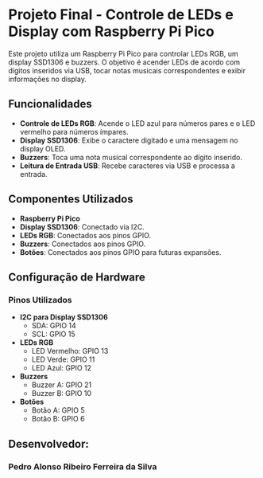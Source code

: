 # Projeto Final - Controle de LEDs e Display com Raspberry Pi Pico

Este projeto utiliza um Raspberry Pi Pico para controlar LEDs RGB, um display SSD1306 e buzzers. O objetivo é acender LEDs de acordo com dígitos inseridos via USB, tocar notas musicais correspondentes e exibir informações no display.

## Funcionalidades

- **Controle de LEDs RGB**: Acende o LED azul para números pares e o LED vermelho para números ímpares.
- **Display SSD1306**: Exibe o caractere digitado e uma mensagem no display OLED.
- **Buzzers**: Toca uma nota musical correspondente ao dígito inserido.
- **Leitura de Entrada USB**: Recebe caracteres via USB e processa a entrada.

## Componentes Utilizados

- **Raspberry Pi Pico**
- **Display SSD1306**: Conectado via I2C.
- **LEDs RGB**: Conectados aos pinos GPIO.
- **Buzzers**: Conectados aos pinos GPIO.
- **Botões**: Conectados aos pinos GPIO para futuras expansões.

## Configuração de Hardware

### Pinos Utilizados

- **I2C para Display SSD1306**
  - SDA: GPIO 14
  - SCL: GPIO 15
- **LEDs RGB**
  - LED Vermelho: GPIO 13
  - LED Verde: GPIO 11
  - LED Azul: GPIO 12
- **Buzzers**
  - Buzzer A: GPIO 21
  - Buzzer B: GPIO 10
- **Botões**
  - Botão A: GPIO 5
  - Botão B: GPIO 6


## Desenvolvedor: 
### Pedro Alonso Ribeiro Ferreira da Silva



